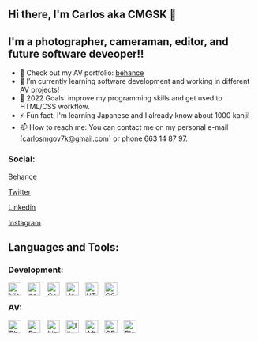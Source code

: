 ## Hi there, I'm Carlos aka CMGSK 👋 

## I'm a photographer, cameraman, editor, and future software deveoper!!

- 🔭 Check out my AV portfolio: [behance][behance]
- 🌱 I’m currently learning software development and working in different AV projects!
- 🥅 2022 Goals: improve my programming skills and get used to HTML/CSS workflow.
- ⚡ Fun fact: I'm learning Japanese and I already know about 1000 kanji!
- 📫 How to reach me: You can contact me on my personal e-mail [carlosmgov7k@gmail.com] or phone 663 14 87 97.

### Social:

[Behance](be.net/cmgsk)


[Twitter](https://twitter.com/turbotroleo)


[Linkedin](https://linkedin.com/in/CMGSK)


[Instagram](https://instagram.com/turbotroleo)

## Languages and Tools:

### Development:
<img align="left" alt="Visual Studio Code" width="26px" src="https://cdn.jsdelivr.net/npm/simple-icons@7.4.0/icons/visualstudiocode.svg" style="padding-right:10px;" />
<img align="left" alt="neoVim" width="26px" src="https://cdn.jsdelivr.net/npm/simple-icons@7.4.0/icons/neovim.svg" style="padding-right:10px;" />
<img align="left" alt="C++" width="26px" src="https://simpleicons.org/icons/cplusplus.svg" style="padding-right:10px;" />
<img align="left" alt="Java" width="26px" src="https://cdn-icons-png.flaticon.com/512/152/152760.png" style="padding-right:10px;" />
<img align="left" alt="HTML5" width="26px" src="https://cdn.jsdelivr.net/npm/simple-icons@7.4.0/icons/html5.svg" style="padding-right:10px;" />
<img align="left" alt="CSS3" width="26px" src="https://cdn.jsdelivr.net/npm/simple-icons@7.4.0/icons/css3.svg" style="padding-right:10px;" />

&nbsp;
### AV:
<img align="left" alt="Photoshop" width="26px" src="https://cdn.jsdelivr.net/npm/simple-icons@7.4.0/icons/adobephotoshop.svg" style="padding-right:10px;" />
<img align="left" alt="Premiere Pro" width="26px" src="https://cdn.jsdelivr.net/npm/simple-icons@7.4.0/icons/adobepremierepro.svg" style="padding-right:10px;" />
<img align="left" alt="Lightroom" width="26px" src="https://cdn.jsdelivr.net/npm/simple-icons@7.4.0/icons/adobelightroom.svg" style="padding-right:10px;" />
<img align="left" alt="Illustrator" width="26px" src="https://cdn.jsdelivr.net/npm/simple-icons@7.4.0/icons/adobeillustrator.svg" style="padding-right:10px;" />
<img align="left" alt="After Effects" width="26px" src="https://cdn.jsdelivr.net/npm/simple-icons@7.4.0/icons/adobeaftereffects.svg" style="padding-right:10px;" />
<img align="left" alt="OBS" width="26px" src="https://cdn.jsdelivr.net/npm/simple-icons@7.4.0/icons/obsstudio.svg" style="padding-right:10px;" />
<img align="left" alt="Blender" width="26px" src="https://cdn.jsdelivr.net/npm/simple-icons@7.4.0/icons/blender.svg" style="padding-right:10px;" />



</details>

[behance]: be.net/CMGSK
[twitter]: https://twitter.com/turbotroleo
[instagram]: https://instagram.com/turbotroleo
[linkedin]: https://linkedin.com/in/CMGSK
